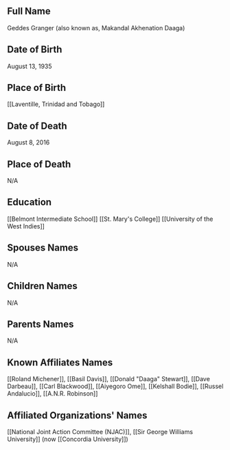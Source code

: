 ## Full Name
Geddes Granger (also known as, Makandal Akhenation Daaga)

## Date of Birth
August 13, 1935

## Place of Birth
[[Laventille, Trinidad and Tobago]]

## Date of Death
August 8, 2016

## Place of Death
N/A

## Education
[[Belmont Intermediate School]]
[[St. Mary's College]]
[[University of the West Indies]]

## Spouses Names
N/A

## Children Names
N/A

## Parents Names
N/A

## Known Affiliates Names
[[Roland Michener]], [[Basil Davis]], [[Donald "Daaga" Stewart]], [[Dave Darbeau]], [[Carl Blackwood]], [[Aiyegoro Ome]], [[Kelshall Bodie]], [[Russel Andalucio]], [[A.N.R. Robinson]]

## Affiliated Organizations' Names
[[National Joint Action Committee (NJAC)]], [[Sir George Williams University]] (now [[Concordia University]])
